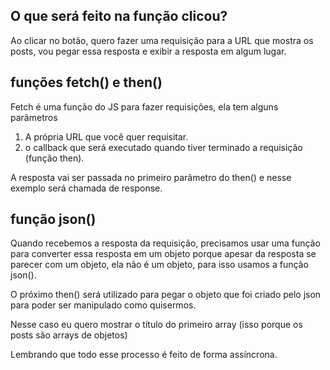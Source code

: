 ## O que será feito na função clicou?

Ao clicar no botão, quero fazer uma requisição para a URL que mostra os posts, vou pegar essa resposta e exibir a resposta em algum lugar.

## funções fetch() e then()

Fetch é uma função do JS para fazer requisições, ela tem alguns parâmetros

1. A própria URL que você quer requisitar.
2. o callback que será executado quando tiver terminado a requisição (função then).

A resposta vai ser passada no primeiro parâmetro do then() e nesse exemplo será chamada de response.

## função json()

Quando recebemos a resposta da requisição, precisamos usar uma função para converter essa resposta em um objeto porque apesar da resposta se parecer com um objeto, ela não é um objeto, para isso usamos a função json().

O próximo then() será utilizado para pegar o objeto que foi criado pelo json para poder ser manipulado como quisermos.

Nesse caso eu quero mostrar o título do primeiro array (isso porque os posts são arrays de objetos)

Lembrando que todo esse processo é feito de forma assíncrona.
